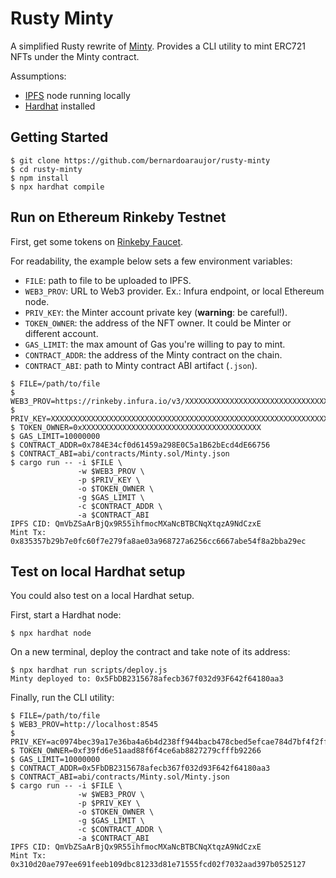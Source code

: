 # Rusty Minty

A simplified Rusty rewrite of [Minty](https://github.com/yusefnapora/minty).
Provides a CLI utility to mint ERC721 NFTs under the Minty contract.

Assumptions:
- [IPFS](https://ipfs.io/#install) node running locally
- [Hardhat](https://hardhat.org/getting-started/#installation) installed

## Getting Started
```shell
$ git clone https://github.com/bernardoaraujor/rusty-minty
$ cd rusty-minty
$ npm install
$ npx hardhat compile
```

## Run on Ethereum Rinkeby Testnet
First, get some tokens on [Rinkeby Faucet](https://faucet.rinkeby.io/).

For readability, the example below sets a few environment variables:
- `FILE`: path to file to be uploaded to IPFS.
- `WEB3_PROV`: URL to Web3 provider. Ex.: Infura endpoint, or local Ethereum node.
- `PRIV_KEY`: the Minter account private key (**warning**: be careful!).
- `TOKEN_OWNER`: the address of the NFT owner. It could be Minter or different account.
- `GAS_LIMIT`: the max amount of Gas you're willing to pay to mint.
- `CONTRACT_ADDR`: the address of the Minty contract on the chain.
- `CONTRACT_ABI`: path to Minty contract ABI artifact (`.json`). 

```shell
$ FILE=/path/to/file
$ WEB3_PROV=https://rinkeby.infura.io/v3/XXXXXXXXXXXXXXXXXXXXXXXXXXXXXXXX
$ PRIV_KEY=XXXXXXXXXXXXXXXXXXXXXXXXXXXXXXXXXXXXXXXXXXXXXXXXXXXXXXXXXXXXXXXX
$ TOKEN_OWNER=0xXXXXXXXXXXXXXXXXXXXXXXXXXXXXXXXXXXXXXXXX
$ GAS_LIMIT=10000000
$ CONTRACT_ADDR=0x784E34cf0d61459a298E0C5a1B62bEcd4dE66756
$ CONTRACT_ABI=abi/contracts/Minty.sol/Minty.json
$ cargo run -- -i $FILE \
               -w $WEB3_PROV \
               -p $PRIV_KEY \
               -o $TOKEN_OWNER \
               -g $GAS_LIMIT \
               -c $CONTRACT_ADDR \
               -a $CONTRACT_ABI
IPFS CID: QmVbZSaArBjQx9R55ihfmocMXaNcBTBCNqXtqzA9NdCzxE
Mint Tx: 0x835357b29b7e0fc60f7e279fa8ae03a968727a6256cc6667abe54f8a2bba29ec
```

## Test on local Hardhat setup

You could also test on a local Hardhat setup.

First, start a Hardhat node:
```shell
$ npx hardhat node
```

On a new terminal, deploy the contract and take note of its address: 
```shell
$ npx hardhat run scripts/deploy.js
Minty deployed to: 0x5FbDB2315678afecb367f032d93F642f64180aa3
```

Finally, run the CLI utility:
```shell
$ FILE=/path/to/file
$ WEB3_PROV=http://localhost:8545
$ PRIV_KEY=ac0974bec39a17e36ba4a6b4d238ff944bacb478cbed5efcae784d7bf4f2ff80
$ TOKEN_OWNER=0xf39fd6e51aad88f6f4ce6ab8827279cfffb92266
$ GAS_LIMIT=10000000
$ CONTRACT_ADDR=0x5FbDB2315678afecb367f032d93F642f64180aa3
$ CONTRACT_ABI=abi/contracts/Minty.sol/Minty.json
$ cargo run -- -i $FILE \
               -w $WEB3_PROV \
               -p $PRIV_KEY \
               -o $TOKEN_OWNER \
               -g $GAS_LIMIT \
               -c $CONTRACT_ADDR \
               -a $CONTRACT_ABI
IPFS CID: QmVbZSaArBjQx9R55ihfmocMXaNcBTBCNqXtqzA9NdCzxE
Mint Tx: 0x310d20ae797ee691feeb109dbc81233d81e71555fcd02f7032aad397b0525127
```